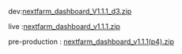 


dev:[nextfarm_dashboard_V1.1.1_d3.zip](https://github.com/user-attachments/files/18684437/nextfarm_dashboard_V1.1.1_d3.zip)

live :[nextfarm_dashboard_v1.1.1.zip](https://github.com/user-attachments/files/18703914/nextfarm_dashboard_v1.1.1.zip)




pre-production : [nextfarm_dashboard_v1.1.1(p4).zip](https://github.com/user-attachments/files/18702067/nextfarm_dashboard_v1.1.1.p4.zip)
